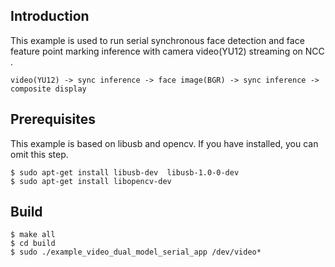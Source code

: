 ## Introduction

This example is used to run serial synchronous face detection and face feature point marking inference with camera video(YU12) streaming on NCC .

```
video(YU12) -> sync inference -> face image(BGR) -> sync inference -> composite display
```



## Prerequisites

This example is based on libusb and opencv. If you have installed, you can omit this step.

```shell
$ sudo apt-get install libusb-dev  libusb-1.0-0-dev
$ sudo apt-get install libopencv-dev
```



## Build

```shell
$ make all
$ cd build
$ sudo ./example_video_dual_model_serial_app /dev/video*
```
